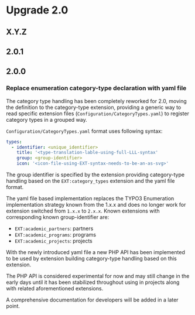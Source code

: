 # Upgrade 2.0

## X.Y.Z

## 2.0.1

## 2.0.0

### Replace enumeration category-type declaration with yaml file

The category type handling has been completely reworked for 2.0, moving the
definition to the category-type extension, providing a generic way to read
specific extension files (`Configuration/CategoryTypes.yaml`) to register
category types in a grouped way.

`Configuration/CategoryTypes.yaml` format uses following syntax:

```yaml
types:
  - identifier: <unique_identifier>
    title: '<type-translation-lable-using-full-LLL-syntax'
    group: <group-identifier>
    icon: '<icon-file-using-EXT-syntax-needs-to-be-an-as-svg>'
```

The group identifier is specified by the extension providing category-type
handling based on the `EXT:category_types` extension and the yaml file format.

The yaml file based implementation replaces the TYPO3 Enumeration implementation
strategy known from the 1.x.x and does no longer work for extension switched from
`1.x.x` to `2.x.x`. Known extensions with corresponding known group-identifier are:

- `EXT:academic_partners`: partners
- `EXT:academic_programs`: programs
- `EXT:academic_projects`: projects

With the newly introduced yaml file a new PHP API has been implemented to be
used by extension building category-type handling based on this extension.

The PHP API is considered experimental for now and may still change in the
early days until it has been stabilized throughout using in projects along
with related aforementioned extensions.

A comprehensive documentation for developers will be added in a later point.
